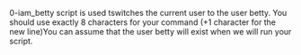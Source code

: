 0-iam_betty script is used tswitches the current user to the user betty. You should use exactly 8 characters for your command (+1 character for the new line)You can assume that the user betty will exist when we will run your script.

